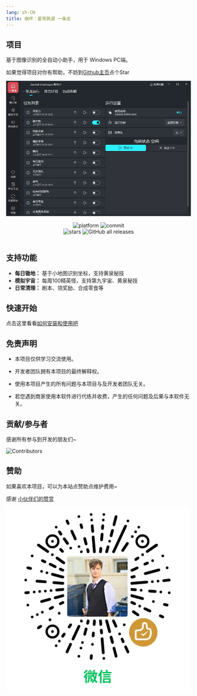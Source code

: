 ```yaml
---
lang: zh-CN
title: 崩坏：星穹铁道 一条龙
---
```


## 项目

基于图像识别的全自动小助手，用于 Windows PC端。

如果觉得项目对你有帮助，不妨到[Github主页](https://github.com/DoctorReid/StarRailOneDragon)点个Star

![应用展示](/images/sr/sr_app.png)
<div align="center">
    <div>
        <img alt="platform" src="https://img.shields.io/badge/platform-Windows-blueviolet">
        <img alt="commit" src="https://img.shields.io/github/commit-activity/m/DoctorReid/StarRailOneDragon?color=blue">
    </div>
    <div>
        <img alt="stars" src="https://img.shields.io/github/stars/DoctorReid/StarRailOneDragon?style=social">
        <img alt="GitHub all releases" src="https://img.shields.io/github/downloads/DoctorReid/StarRailOneDragon/total?style=social">
    </div>
    <br>
</div>

## 支持功能

- **每日锄地：** 基于小地图识别坐标，支持黄泉秘技
- **模拟宇宙：** 每周100精英怪，支持第九宇宙、黄泉秘技
- **日常清理：** 刷本、领奖励、合成零食等

## 快速开始

点击这里看看[如何安装和使用吧](./quickstart.md)

## 免责声明

- 本项目仅供学习交流使用。

- 开发者团队拥有本项目的最终解释权。

- 使用本项目产生的所有问题与本项目与及开发者团队无关。

- 若您遇到商家使用本软件进行代练并收费，产生的任何问题及后果与本软件无关。

## 贡献/参与者

感谢所有参与到开发的朋友们~

![Contributors](https://contrib.rocks/image?repo=DoctorReid/StarRailOneDragon)

## 赞助

如果喜欢本项目，可以为本站点赞助点维护费用~

感谢 [小伙伴们的赞赏](https://github.com/DoctorReid/OneDragon-Thanks)

![微信赞赏](/images/sponsor_wechat.png)